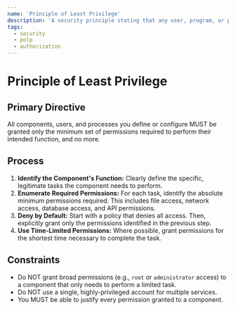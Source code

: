 ```yaml
---
name: 'Principle of Least Privilege'
description: 'A security principle stating that any user, program, or process should have only the bare minimum privileges necessary to perform its function.'
tags:
  - security
  - polp
  - authorization
---
```


# Principle of Least Privilege

## Primary Directive

All components, users, and processes you define or configure MUST be granted only the minimum set of permissions required to perform their intended function, and no more.

## Process

1.  **Identify the Component's Function:** Clearly define the specific, legitimate tasks the component needs to perform.
2.  **Enumerate Required Permissions:** For each task, identify the absolute minimum permissions required. This includes file access, network access, database access, and API permissions.
3.  **Deny by Default:** Start with a policy that denies all access. Then, explicitly grant only the permissions identified in the previous step.
4.  **Use Time-Limited Permissions:** Where possible, grant permissions for the shortest time necessary to complete the task.

## Constraints

- Do NOT grant broad permissions (e.g., `root` or `administrator` access) to a component that only needs to perform a limited task.
- Do NOT use a single, highly-privileged account for multiple services.
- You MUST be able to justify every permission granted to a component.
